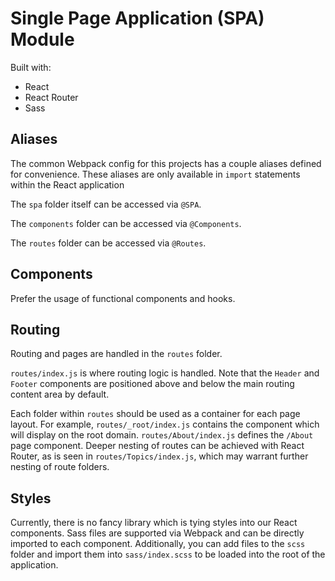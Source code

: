 # Single Page Application (SPA) Module
Built with:
- React
- React Router
- Sass

## Aliases
The common Webpack config for this projects has a couple aliases defined for convenience. These aliases are only available in `import` statements within the React application

The `spa` folder itself can be accessed via `@SPA`.

The `components` folder can be accessed via `@Components`.

The `routes` folder can be accessed via `@Routes`.

## Components
Prefer the usage of functional components and hooks.

## Routing
Routing and pages are handled in the `routes` folder.

`routes/index.js` is where routing logic is handled. Note that the `Header` and `Footer` components are positioned above and below the main routing content area by default.

Each folder within `routes` should be used as a container for each page layout. For example, `routes/_root/index.js` contains the component which will display on the root domain. `routes/About/index.js` defines the `/About` page component. Deeper nesting of routes can be achieved with React Router, as is seen in `routes/Topics/index.js`, which may warrant further nesting of route folders.

## Styles
Currently, there is no fancy library which is tying styles into our React components. Sass files are supported via Webpack and can be directly imported to each component. Additionally, you can add files to the `scss` folder and import them into `sass/index.scss` to be loaded into the root of the application.
